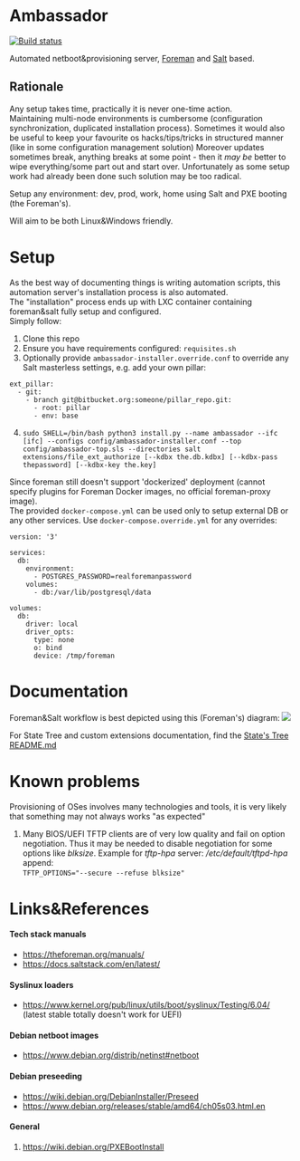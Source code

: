 # Ambassador
[![Build status](https://travis-ci.org/kiemlicz/ambassador.svg?branch=master)](https://travis-ci.org/kiemlicz/ambassador)

Automated netboot&provisioning server, [Foreman](https://www.theforeman.org/) and [Salt](https://www.theforeman.org/) based.

## Rationale
Any setup takes time, practically it is never one-time action.  
Maintaining multi-node environments is cumbersome (configuration synchronization, duplicated installation process).
Sometimes it would also be useful to keep your favourite os hacks/tips/tricks in structured manner (like in some configuration management solution)
Moreover updates sometimes break, anything breaks at some point - then it _may be_ better to wipe everything/some part out
and start over. Unfortunately as some setup work had already been done such solution may be too radical.  

Setup any environment: dev, prod, work, home using Salt and PXE booting (the Foreman's).

Will aim to be both Linux&Windows friendly.

# Setup
As the best way of documenting things is writing automation scripts, this automation server's installation process is also automated.  
The "installation" process ends up with LXC container containing foreman&salt fully setup and configured.  
Simply follow:  
1. Clone this repo
2. Ensure you have requirements configured: `requisites.sh`
3. Optionally provide `ambassador-installer.override.conf` to override any Salt masterless settings, e.g. add your own pillar:
```
ext_pillar:
  - git:
    - branch git@bitbucket.org:someone/pillar_repo.git:
      - root: pillar
      - env: base
```  
4. `sudo SHELL=/bin/bash python3 install.py --name ambassador --ifc [ifc] --configs config/ambassador-installer.conf --top config/ambassador-top.sls --directories salt extensions/file_ext_authorize [--kdbx the.db.kdbx] [--kdbx-pass thepassword] [--kdbx-key the.key]`

Since foreman still doesn't support 'dockerized' deployment (cannot specify plugins for Foreman Docker images, no official foreman-proxy image).  
The provided `docker-compose.yml` can be used only to setup external DB or any other services. Use `docker-compose.override.yml` for any overrides:
```
version: '3'

services:
  db:
    environment:
      - POSTGRES_PASSWORD=realforemanpassword
    volumes:
      - db:/var/lib/postgresql/data

volumes:
  db:
    driver: local
    driver_opts:
      type: none
      o: bind
      device: /tmp/foreman
```

# Documentation
Foreman&Salt workflow is best depicted using this (Foreman's) diagram:
![](https://theforeman.org/static/images/diagrams/foreman_workflow_final.jpg)

For State Tree and custom extensions documentation, find the [State's Tree README.md](salt/README.md)

# Known problems
Provisioning of OSes involves many technologies and tools, it is very likely that something may not always works "as expected"
1. Many BIOS/UEFI TFTP clients are of very low quality and fail on option negotiation. Thus it may be needed to disable negotiation for 
 some options like _blksize_. Example for _tftp-hpa_ server: _/etc/default/tftpd-hpa_ append:  
 `TFTP_OPTIONS="--secure --refuse blksize"`

# Links&References
#### Tech stack manuals
* https://theforeman.org/manuals/
* https://docs.saltstack.com/en/latest/

#### Syslinux loaders
* https://www.kernel.org/pub/linux/utils/boot/syslinux/Testing/6.04/ (latest stable totally doesn't work for UEFI)

#### Debian netboot images
* https://www.debian.org/distrib/netinst#netboot

#### Debian preseeding
* https://wiki.debian.org/DebianInstaller/Preseed
* https://www.debian.org/releases/stable/amd64/ch05s03.html.en

#### General
1. https://wiki.debian.org/PXEBootInstall
